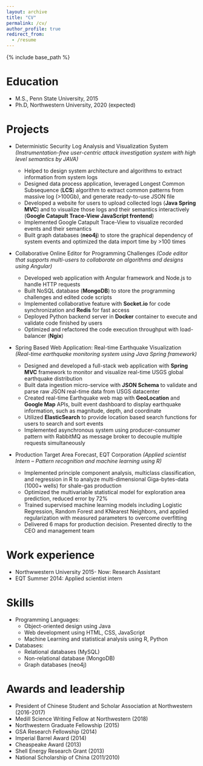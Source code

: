 ```yaml
---
layout: archive
title: "CV"
permalink: /cv/
author_profile: true
redirect_from:
  - /resume
---
```


{% include base_path %}

Education
======
* M.S., Penn State University, 2015
* Ph.D, Northwestern University, 2020 (expected)

Projects
======
* Deterministic Security Log Analysis and Visualization System
*(Instrumentation-free user-centric attack investigation system with high level semantics by JAVA)*
  * Helped to design system architecture and algorithms to extract information from system logs
  * Designed data process application, leveraged Longest Common Subsequence (**LCS**) algorithm to extract common patterns from massive log (>100Gb), and generate ready-to-use JSON file
  * Developed a website for users to upload collected logs (**Java Spring MVC**) and to visualize those logs and their semantics interactively (**Google Catapult Trace-View JavaScript frontend**)
  * Implemented Google Catapult Trace-View to visualize recorded events and their semantics
  * Built graph databases (**neo4j**) to store the graphical dependency of system events and optimized the data import time by >100 times

* Collaborative Online Editor for Programming Challenges
*(Code editor that supports multi-users to collaborate on algorithms and designs using Angular)*

  * Developed web application with Angular framework and Node.js to handle HTTP requests 
  * Built NoSQL database (**MongoDB**) to store the programming challenges and edited code scripts
  * Implemented collaborative feature with **Socket.io** for code synchronization and **Redis** for fast access
  * Deployed Python backend server in **Docker** container to execute and validate code finished by users
  * Optimized and refactored the code execution throughput with load-balancer (**Ngix**)


* Spring Based Web Application: Real-time Earthquake Visualization
*(Real-time earthquake monitoring system using Java Spring framework)*
  * Designed and developed a full-stack web application with **Spring MVC** framework to monitor and visualize real-time USGS global earthquake distribution
  * Built data ingestion micro-service with **JSON Schema** to validate and parse raw JSON real-time data from USGS datacenter
  * Created real-time Earthquake web map with **GeoLocation** and **Google Map** APIs, built event dashboard to display earthquake information, such as magnitude, depth, and coordinate
  * Utilized **ElasticSearch** to provide location based search functions for users to search and sort events
  * Implemented asynchronous system using producer-consumer pattern with RabbitMQ as message broker to decouple multiple requests simultaneously

* Production Target Area Forecast, EQT Corporation
*(Applied scientist Intern – Pattern recognition and machine learning using R)*
  * Implemented principle component analysis, multiclass classification, and regression in R to analyze multi-dimensional Giga-bytes-data (1000+ wells) for shale-gas production
  * Optimized the multivariable statistical model for exploration area prediction, reduced error by 72%
  * Trained supervised machine learning models including Logistic Regression, Random Forest and KNearest Neighbors, and applied regularization with measured parameters to overcome overfitting
  * Delivered 6 maps for production decision. Presented directly to the CEO and management team

Work experience
======
* Northwwestern University 2015- Now: Research Assistant
* EQT Summer 2014: Applied scientist intern

Skills
======
* Programming Languages: 
  * Object-oriented design using Java
  * Web development using HTML, CSS, JavaScript 
  * Machine Learning and statistical analysis using R, Python 
* Databases: 
  * Relational databases (MySQL)
  * Non-relational database (MongoDB)
  * Graph databases (neo4j) 

Awards and leadership
======
* President of Chinese Student and Scholar Association at Northwestern (2016-2017)
* Medill Science Writing Fellow at Northwestern (2018)
* Northwestern Graduate Fellowship (2015)
* GSA Research Fellowship (2014)
* Imperial Barrel Award (2014)
* Cheaspeake Award (2013)
* Shell Energy Research Grant (2013)
* National Scholarship of China (2011/2010)
